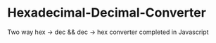 # Hexadecimal-Decimal-Converter
Two way hex -> dec &amp;&amp; dec -> hex converter completed in Javascript
